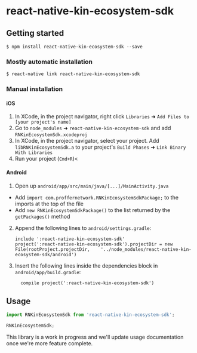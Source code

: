 
# react-native-kin-ecosystem-sdk

## Getting started

`$ npm install react-native-kin-ecosystem-sdk --save`

### Mostly automatic installation

`$ react-native link react-native-kin-ecosystem-sdk`

### Manual installation


#### iOS

1. In XCode, in the project navigator, right click `Libraries` ➜ `Add Files to [your project's name]`
2. Go to `node_modules` ➜ `react-native-kin-ecosystem-sdk` and add `RNKinEcosystemSdk.xcodeproj`
3. In XCode, in the project navigator, select your project. Add `libRNKinEcosystemSdk.a` to your project's `Build Phases` ➜ `Link Binary With Libraries`
4. Run your project (`Cmd+R`)<

#### Android

1. Open up `android/app/src/main/java/[...]/MainActivity.java`
  - Add `import com.proffernetwork.RNKinEcosystemSdkPackage;` to the imports at the top of the file
  - Add `new RNKinEcosystemSdkPackage()` to the list returned by the `getPackages()` method
2. Append the following lines to `android/settings.gradle`:
  	```
  	include ':react-native-kin-ecosystem-sdk'
  	project(':react-native-kin-ecosystem-sdk').projectDir = new File(rootProject.projectDir, 	'../node_modules/react-native-kin-ecosystem-sdk/android')
  	```
3. Insert the following lines inside the dependencies block in `android/app/build.gradle`:
  	```
      compile project(':react-native-kin-ecosystem-sdk')
  	```

## Usage
```javascript
import RNKinEcosystemSdk from 'react-native-kin-ecosystem-sdk';

RNKinEcosystemSdk;
```
This library is a work in progress and we'll update usage documentation once we're more feature complete.
  
